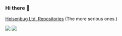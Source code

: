 ### Hi there 👋

[Heisenbug Ltd. Repositories](https://github.com/HeisenbugLtd) (The more serious ones.)

![](https://github-readme-stats.vercel.app/api?username=Jellix&show_icons=true&theme=dark)
![](https://github-readme-stats.vercel.app/api/top-langs/?username=Jellix&langs_count=3&theme=dark)

<!--
**Jellix/Jellix** is a ✨ _special_ ✨ repository because its `README.md` (this file) appears on your GitHub profile.

Here are some ideas to get you started:

- 🔭 I’m currently working on ...
- 🌱 I’m currently learning ...
- 👯 I’m looking to collaborate on ...
- 🤔 I’m looking for help with ...
- 💬 Ask me about ...
- 📫 How to reach me: ...
- 😄 Pronouns: ...
- ⚡ Fun fact: ...
-->
